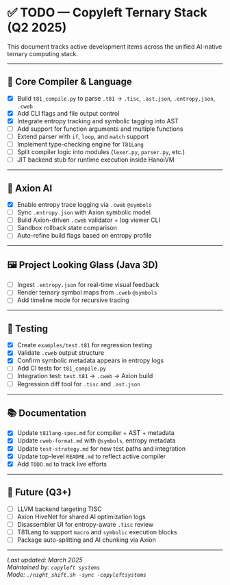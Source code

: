 # ✅ TODO — Copyleft Ternary Stack (Q2 2025)

This document tracks active development items across the unified AI-native ternary computing stack.

---

## 🔧 Core Compiler & Language

- [x] Build `t81_compile.py` to parse `.t81` → `.tisc`, `.ast.json`, `.entropy.json`, `.cweb`
- [x] Add CLI flags and file output control
- [x] Integrate entropy tracking and symbolic tagging into AST
- [ ] Add support for function arguments and multiple functions
- [ ] Extend parser with `if`, `loop`, and `match` support
- [ ] Implement type-checking engine for `T81Lang`
- [ ] Split compiler logic into modules (`lexer.py`, `parser.py`, etc.)
- [ ] JIT backend stub for runtime execution inside HanoiVM

---

## 🧠 Axion AI

- [x] Enable entropy trace logging via `.cweb` `@symbols`
- [ ] Sync `.entropy.json` with Axion symbolic model
- [ ] Build Axion-driven `.cweb` validator + log viewer CLI
- [ ] Sandbox rollback state comparison
- [ ] Auto-refine build flags based on entropy profile

---

## 🖼️ Project Looking Glass (Java 3D)

- [ ] Ingest `.entropy.json` for real-time visual feedback
- [ ] Render ternary symbol maps from `.cweb` `@symbols`
- [ ] Add timeline mode for recursive tracing

---

## 🧪 Testing

- [x] Create `examples/test.t81` for regression testing
- [x] Validate `.cweb` output structure
- [x] Confirm symbolic metadata appears in entropy logs
- [ ] Add CI tests for `t81_compile.py`
- [ ] Integration test: `test.t81` → `.cweb` → Axion build
- [ ] Regression diff tool for `.tisc` and `.ast.json`

---

## 📚 Documentation

- [x] Update `t81lang-spec.md` for compiler + AST + metadata
- [x] Update `cweb-format.md` with `@symbols`, entropy metadata
- [x] Update `test-strategy.md` for new test paths and integration
- [x] Update top-level `README.md` to reflect active compiler
- [x] Add `TODO.md` to track live efforts

---

## 🔮 Future (Q3+)

- [ ] LLVM backend targeting TISC
- [ ] Axion HiveNet for shared AI optimization logs
- [ ] Disassembler UI for entropy-aware `.tisc` review
- [ ] T81Lang to support `macro` and `symbolic` execution blocks
- [ ] Package auto-splitting and AI chunking via Axion

---

_Last updated: March 2025_  
_Maintained by: `copyleft systems`_  
_Mode: `./night_shift.sh -sync -copyleftsystems`_
